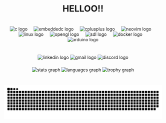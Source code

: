 <h1 align="center">HELLOO!!</h1>

###

<br clear="both">

<div align="center">
  <img src="https://cdn.simpleicons.org/c/A8B9CC" height="70" alt="c logo"  />
  <img width="12" />
  <img src="https://cdn.jsdelivr.net/gh/devicons/devicon/icons/embeddedc/embeddedc-original.svg" height="70" alt="embeddedc logo"  />
  <img width="12" />
  <img src="https://cdn.simpleicons.org/c++/00599C" height="70" alt="cplusplus logo"  />
  <img width="12" />
  <img src="https://cdn.simpleicons.org/neovim/57A143" height="70" alt="neovim logo"  />
  <img width="12" />
  <img src="https://cdn.simpleicons.org/linux/FCC624" height="70" alt="linux logo"  />
  <img width="12" />
  <img src="https://cdn.simpleicons.org/opengl/5586A4" height="70" alt="opengl logo"  />
  <img width="12" />
  <img src="https://cdn.jsdelivr.net/gh/devicons/devicon/icons/sdl/sdl-original.svg" height="70" alt="sdl logo"  />
  <img width="12" />
  <img src="https://cdn.simpleicons.org/docker/2496ED" height="70" alt="docker logo"  />
  <img width="12" />
  <img src="https://cdn.simpleicons.org/arduino/00979D" height="70" alt="arduino logo"  />
</div>

###

<br clear="both">

<div align="center">
  <img src="https://raw.githubusercontent.com/maurodesouza/profile-readme-generator/master/src/assets/icons/social/linkedin/default.svg" width="60" height="" alt="linkedin logo"  />
  <img src="https://raw.githubusercontent.com/maurodesouza/profile-readme-generator/master/src/assets/icons/social/gmail/default.svg" width="60" height="" alt="gmail logo"  />
  <img src="https://raw.githubusercontent.com/maurodesouza/profile-readme-generator/master/src/assets/icons/social/discord/default.svg" width="60" height="" alt="discord logo"  />
</div>

###

<div align="center">
  <img src="https://github-readme-stats.vercel.app/api?username=marasama&hide_title=true&hide_rank=false&show_icons=true&include_all_commits=true&count_private=true&disable_animations=false&theme=great-gatsby&locale=en&hide_border=true&order=1" height="200" alt="stats graph"  />
  <img src="https://github-readme-stats.vercel.app/api/top-langs?username=marasama&locale=en&hide_title=true&layout=compact&card_width=320&langs_count=6&theme=great-gatsby&hide_border=true&order=2" height="200" alt="languages graph"  />
  <img src="https://github-profile-trophy.vercel.app?username=marasama&theme=dark_lover&column=5&row=1&margin-w=20&margin-h=8&no-bg=true&no-frame=true&order=4" height="200" alt="trophy graph"  />
</div>

###

<br clear="both">

<img src="https://raw.githubusercontent.com/marasama/marasama/output/snake.svg" alt="Snake animation" />

###
